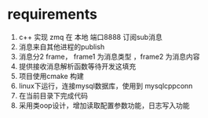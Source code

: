 
# requirements
1. c++ 实现 zmq 在 本地 端口8888 订阅sub消息
2. 消息来自其他进程的publish
3. 消息分2 frame， frame1 为消息类型 ，frame2 为消息内容
4. 提供接收消息解析函数等待开发这填充
5. 项目使用cmake 构建 
6. linux下运行，连接mysql数据库，使用到 mysqlcppconn 
7. 在当前目录下完成代码
8. 采用类oop设计，增加读取配置参数功能，日志写入功能
